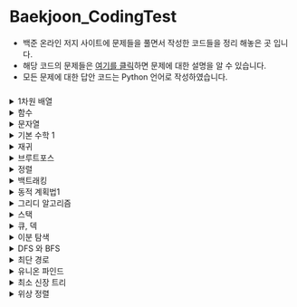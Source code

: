 # Baekjoon_CodingTest
- 백준 온라인 저지 사이트에 문제들을 풀면서 작성한 코드들을 정리 해놓은 곳 입니다.
- 해당 코드의 문제들은 [여기를 클릭](https://www.acmicpc.net/step)하면 문제에 대한 설명을 알 수 있습니다.
- 모든 문제에 대한 답안 코드는 Python 언어로 작성하였습니다.
### 
<details><summary> 1차원 배열 </summary>

- **배열을 사용해 봅시다.**
* [Baekjoon_10818_최소, 최대](https://github.com/gkcksrbs/Baekjoon_CodingTest/blob/master/src/1%EC%B0%A8%EC%9B%90%20%EB%B0%B0%EC%97%B4/Baekjoon_10818_%EC%B5%9C%EC%86%8C%2C%20%EC%B5%9C%EB%8C%80.py)
* [Baekjoon_2562_최댓값](https://github.com/gkcksrbs/Baekjoon_CodingTest/blob/master/src/1%EC%B0%A8%EC%9B%90%20%EB%B0%B0%EC%97%B4/Baekjoon_2562_%EC%B5%9C%EB%8C%93%EA%B0%92.py)
* [Baekoon_2577_숫자의 개수](https://github.com/gkcksrbs/Baekjoon_CodingTest/blob/master/src/1%EC%B0%A8%EC%9B%90%20%EB%B0%B0%EC%97%B4/Baekjoon_2577_%EC%88%AB%EC%9E%90%EC%9D%98%20%EA%B0%9C%EC%88%98.py)
* [Baekjoon_3052_나머지](https://github.com/gkcksrbs/Baekjoon_CodingTest/blob/master/src/1%EC%B0%A8%EC%9B%90%20%EB%B0%B0%EC%97%B4/Baekjoon_3052_%EB%82%98%EB%A8%B8%EC%A7%80.py)
* [Baekjoon_1546_평균](https://github.com/gkcksrbs/Baekjoon_CodingTest/blob/master/src/1%EC%B0%A8%EC%9B%90%20%EB%B0%B0%EC%97%B4/Baekjoon_1546_%ED%8F%89%EA%B7%A0.py)
* [Baekjoon_8958_OX퀴즈](https://github.com/gkcksrbs/Baekjoon_CodingTest/blob/master/src/1%EC%B0%A8%EC%9B%90%20%EB%B0%B0%EC%97%B4/Baekjoon_8958_OX%ED%80%B4%EC%A6%88.py)
* [Baekjoon_4344_평균은 넘겠지](https://github.com/gkcksrbs/Baekjoon_CodingTest/blob/master/src/1%EC%B0%A8%EC%9B%90%20%EB%B0%B0%EC%97%B4/Baekjoon_4344_%ED%8F%89%EA%B7%A0%EC%9D%80%20%EB%84%98%EA%B2%A0%EC%A7%80.py)

</details>

<details><summary> 함수 </summary>

- **함수를 정의하면 코드가 깔끔해지고 관리하기 쉬워집니다.**
* [Baekjoon_15596_정수 N개의 합](https://github.com/gkcksrbs/Baekjoon_CodingTest/blob/master/src/%ED%95%A8%EC%88%98/Baekjoon_15596_%EC%A0%95%EC%88%98%20N%EA%B0%9C%EC%9D%98%20%ED%95%A9.py)
* [Baekjoon_4673_셀프 넘버](https://github.com/gkcksrbs/Baekjoon_CodingTest/blob/master/src/%ED%95%A8%EC%88%98/Baekjoon_4673_%EC%85%80%ED%94%84%20%EB%84%98%EB%B2%84.py)
* [Baekjoon_1065_한수](https://github.com/gkcksrbs/Baekjoon_CodingTest/blob/master/src/%ED%95%A8%EC%88%98/Baekjoon_1065_%ED%95%9C%EC%88%98.py)
</details>

<details><summary> 문자열 </summary>

- **문자열들을 다루는 문제들을 해결해 봅시다.**
* [Baekjoon_11654_아스키코드](https://github.com/gkcksrbs/Baekjoon_CodingTest/blob/master/src/%EB%AC%B8%EC%9E%90%EC%97%B4/Baekjoon_11654_%EC%95%84%EC%8A%A4%ED%82%A4%EC%BD%94%EB%93%9C.py)
* [Baekjoon_11720_숫자의 합](https://github.com/gkcksrbs/Baekjoon_CodingTest/blob/master/src/%EB%AC%B8%EC%9E%90%EC%97%B4/Baekjoon_11720_%EC%88%AB%EC%9E%90%EC%9D%98%20%ED%95%A9.py)
* [Baekjoon_10809_알파벳 찾기](https://github.com/gkcksrbs/Baekjoon_CodingTest/blob/master/src/%EB%AC%B8%EC%9E%90%EC%97%B4/Baekjoon_10809_%EC%95%8C%ED%8C%8C%EB%B2%B3%20%EC%B0%BE%EA%B8%B0.py)
* [Baekjoon_2675_문자열반복](https://github.com/gkcksrbs/Baekjoon_CodingTest/blob/master/src/%EB%AC%B8%EC%9E%90%EC%97%B4/Baekjoon_2675_%EB%AC%B8%EC%9E%90%EC%97%B4%EB%B0%98%EB%B3%B5.py)
* [Baekjoon_1157_단어 공부](https://github.com/gkcksrbs/Baekjoon_CodingTest/blob/master/src/%EB%AC%B8%EC%9E%90%EC%97%B4/Baekjoon_1157_%EB%8B%A8%EC%96%B4%20%EA%B3%B5%EB%B6%80.py)
* [Baekjoon_1152_단어의 개수](https://github.com/gkcksrbs/Baekjoon_CodingTest/blob/master/src/%EB%AC%B8%EC%9E%90%EC%97%B4/Baekjoon_1152_%EB%8B%A8%EC%96%B4%EC%9D%98%20%EA%B0%9C%EC%88%98.py)
* [Baekjoon_2908_상수](https://github.com/gkcksrbs/Baekjoon_CodingTest/blob/master/src/%EB%AC%B8%EC%9E%90%EC%97%B4/Baekjoon_2908_%EC%83%81%EC%88%98.py)
* [Baekjoon_5622_다이얼](https://github.com/gkcksrbs/Baekjoon_CodingTest/blob/master/src/%EB%AC%B8%EC%9E%90%EC%97%B4/Baekjoon_5622_%EB%8B%A4%EC%9D%B4%EC%96%BC.py)
* [Baekjoon_2941_크로아티아 알파벳](https://github.com/gkcksrbs/Baekjoon_CodingTest/blob/master/src/%EB%AC%B8%EC%9E%90%EC%97%B4/Baekjoon_2941_%ED%81%AC%EB%A1%9C%EC%95%84%ED%8B%B0%EC%95%84%20%EC%95%8C%ED%8C%8C%EB%B2%B3.py)
* [Baekjoon_1316_그룹 단어 체커](https://github.com/gkcksrbs/Baekjoon_CodingTest/blob/master/src/%EB%AC%B8%EC%9E%90%EC%97%B4/Baekjoon_1316_%EA%B7%B8%EB%A3%B9%20%EB%8B%A8%EC%96%B4%20%EC%B2%B4%EC%BB%A4.py)

</details>

<details><summary> 기본 수학 1 </summary>

- **수학 문제로 수학적 사고력을 길러봅시다.**
* [Baekjoon_1712_손익분기점](https://github.com/gkcksrbs/Baekjoon_CodingTest/blob/master/src/%EA%B8%B0%EB%B3%B8%20%EC%88%98%ED%95%99%201/Baekjoon_1712_%EC%86%90%EC%9D%B5%EB%B6%84%EA%B8%B0%EC%A0%90.py)
* [Baekjoon_2292_벌집]
* [Baekjoon_1193_분수찾기]
* [Baekoon_2869_달팽이는 올라가고 싶다]
* [Baekjoon_10250_ACM 호텔]
* [Baekjoon_2775_부녀회장이 될테야]
* [Baekjoon_2839_설탕 배달](https://github.com/gkcksrbs/Baekjoon_CodingTest/blob/master/src/%EA%B8%B0%EB%B3%B8%20%EC%88%98%ED%95%99%201/Baekjoon_2839_%EC%84%A4%ED%83%95%20%EB%B0%B0%EB%8B%AC.py)
* [Baekjoon_10757_큰 수 A+B]
* [Baekjoon_1011_ly me to the Alpha Centauri]
</details>

<details><summary> 재귀 </summary>

- **재귀함수를 다뤄봅시다.**
* [Baekjoon_10872_팩토리얼](https://github.com/gkcksrbs/Baekjoon_CodingTest/blob/master/src/%EC%9E%AC%EA%B7%80/Baekjoon_10872_%ED%8C%A9%ED%86%A0%EB%A6%AC%EC%96%BC.py)
* [Baekjoon_10870_피보나치 수 5](https://github.com/gkcksrbs/Baekjoon_CodingTest/blob/master/src/%EC%9E%AC%EA%B7%80/Baekjoon_10870_%ED%94%BC%EB%B3%B4%EB%82%98%EC%B9%98%20%EC%88%98%205.py)
* [Baekjoon_2447_별 찍기 - 10](https://github.com/gkcksrbs/Baekjoon_CodingTest/blob/master/src/%EC%9E%AC%EA%B7%80/Baekjoon_2447_%EB%B3%84%20%EC%B0%8D%EA%B8%B0%20-%2010.py)
* [Baekjoon_11729_하노이 탑 이동 순서](https://github.com/gkcksrbs/Baekjoon_CodingTest/blob/master/src/%EC%9E%AC%EA%B7%80/Baekjoon_11729_%ED%95%98%EB%85%B8%EC%9D%B4%20%ED%83%91%20%EC%9D%B4%EB%8F%99%20%EC%88%9C%EC%84%9C.py)
</details>

<details><summary> 브루트포스 </summary>

- **가장 간단한 알고리즘인, 모든 경우의 수를 검사하는 브루트 포스 알고리즘을 배워 봅시다.**
* [Baekjoon_2798_블랙잭](https://github.com/gkcksrbs/Baekjoon_CodingTest/blob/master/src/%EB%B8%8C%EB%A3%A8%ED%8A%B8%20%ED%8F%AC%EC%8A%A4/Baekjoon_2798_%EB%B8%94%EB%9E%99%EC%9E%AD.py)
* [Baekjoon_2231_분해합](https://github.com/gkcksrbs/Baekjoon_CodingTest/blob/master/src/%EB%B8%8C%EB%A3%A8%ED%8A%B8%20%ED%8F%AC%EC%8A%A4/Baekjoon_2231_%EB%B6%84%ED%95%B4%ED%95%A9.py)
* [Baekjoon_7568_덩치](https://github.com/gkcksrbs/Baekjoon_CodingTest/blob/master/src/%EB%B8%8C%EB%A3%A8%ED%8A%B8%20%ED%8F%AC%EC%8A%A4/Baekjoon_7568_%EB%8D%A9%EC%B9%98.py)
* [Baekjoon_1018_체스판 다시 칠하기](https://github.com/gkcksrbs/Baekjoon_CodingTest/blob/master/src/%EB%B8%8C%EB%A3%A8%ED%8A%B8%20%ED%8F%AC%EC%8A%A4/Baekjoon_1018_%EC%B2%B4%EC%8A%A4%ED%8C%90%20%EB%8B%A4%EC%8B%9C%20%EC%B9%A0%ED%95%98%EA%B8%B0.py)
* [Baekjoon_1436_영화감독 숌](https://github.com/gkcksrbs/Baekjoon_CodingTest/blob/master/src/%EB%B8%8C%EB%A3%A8%ED%8A%B8%20%ED%8F%AC%EC%8A%A4/Baekjoon_1436_%EC%98%81%ED%99%94%EA%B0%90%EB%8F%85%20%EC%88%8C.py)
</details>

<details><summary> 정렬 </summary>

- **배열의 원소를 순서대로 나열하는 알고리즘을 배워 봅시다.**
* [Beakjoon_2750_수 정렬하기](https://github.com/gkcksrbs/Baekjoon_CodingTest/blob/master/src/%EC%A0%95%EB%A0%AC/Beakjoon_2750_%EC%88%98%20%EC%A0%95%EB%A0%AC%ED%95%98%EA%B8%B0.py)
* [Baekjoon_2751_수 정렬하기 2](https://github.com/gkcksrbs/Baekjoon_CodingTest/blob/master/src/%EC%A0%95%EB%A0%AC/Baekjoon_2751_%EC%88%98%20%EC%A0%95%EB%A0%AC%ED%95%98%EA%B8%B0%202.py)
* [Baekjoon_10989_수 정렬하기 3](https://github.com/gkcksrbs/Baekjoon_CodingTest/blob/master/src/%EC%A0%95%EB%A0%AC/Baekjoon_10989_%EC%88%98%20%EC%A0%95%EB%A0%AC%ED%95%98%EA%B8%B0%203.py)
* [Baekjoon_2108_통계학](https://github.com/gkcksrbs/Baekjoon_CodingTest/blob/master/src/%EC%A0%95%EB%A0%AC/Baekjoon_2108_%ED%86%B5%EA%B3%84%ED%95%99.py)
* [Baekjoon_1427_소트인사이드](https://github.com/gkcksrbs/Baekjoon_CodingTest/blob/master/src/%EC%A0%95%EB%A0%AC/Baekjoon_1427_%EC%86%8C%ED%8A%B8%EC%9D%B8%EC%82%AC%EC%9D%B4%EB%93%9C.py)
* [Baekjoon_11650_좌표 정렬하기](https://github.com/gkcksrbs/Baekjoon_CodingTest/blob/master/src/%EC%A0%95%EB%A0%AC/Baekjoon_11650_%EC%A2%8C%ED%91%9C%20%EC%A0%95%EB%A0%AC%ED%95%98%EA%B8%B0.py)
* [Baekjoon_11651_좌표 정렬하기2](https://github.com/gkcksrbs/Baekjoon_CodingTest/blob/master/src/%EC%A0%95%EB%A0%AC/Baekjoon_11651_%EC%A2%8C%ED%91%9C%20%EC%A0%95%EB%A0%AC%ED%95%98%EA%B8%B02.py)
* [Baekjoon_1181_단어 정렬](https://github.com/gkcksrbs/Baekjoon_CodingTest/blob/master/src/%EC%A0%95%EB%A0%AC/Baekjoon_1181_%EB%8B%A8%EC%96%B4%20%EC%A0%95%EB%A0%AC.py)
* [Baekjoon_10814_나이순 정렬](https://github.com/gkcksrbs/Baekjoon_CodingTest/blob/master/src/%EC%A0%95%EB%A0%AC/Baekjoon_10814_%EB%82%98%EC%9D%B4%EC%88%9C%20%EC%A0%95%EB%A0%AC.py)
</details>

<details><summary> 백트래킹 </summary>

- **모든 경우를 탐색하는 백트래킹 알고리즘을 배워 봅시다.**
* [Baekjoon_15649_N과 M (1)](https://github.com/gkcksrbs/Baekjoon_CodingTest/blob/master/src/%EB%B0%B1%ED%8A%B8%EB%9E%98%ED%82%B9/Baekjoon_15649_N%EA%B3%BC%20M%20(1).py)
* [Baekjoon_15650_N과 M (2)](https://github.com/gkcksrbs/Baekjoon_CodingTest/blob/master/src/%EB%B0%B1%ED%8A%B8%EB%9E%98%ED%82%B9/Baekjoon_15650_N%EA%B3%BC%20M%20(2).py)
* [Baekjoon_15651_N과 M (3)](https://github.com/gkcksrbs/Baekjoon_CodingTest/blob/master/src/%EB%B0%B1%ED%8A%B8%EB%9E%98%ED%82%B9/Baekjoon_15651_N%EA%B3%BC%20M%20(3).py)
* [Baekjoon_15652_N과 M (4)](https://github.com/gkcksrbs/Baekjoon_CodingTest/blob/master/src/%EB%B0%B1%ED%8A%B8%EB%9E%98%ED%82%B9/Baekjoon_15652_N%EA%B3%BC%20M%20(4).py)
* [Baekjoon_9663_N-Queen](https://github.com/gkcksrbs/Baekjoon_CodingTest/blob/master/src/%EB%B0%B1%ED%8A%B8%EB%9E%98%ED%82%B9/Baekjoon_9663_N-Queen.py)
* [Baekjoon_2580_스도쿠](https://github.com/gkcksrbs/Baekjoon_CodingTest/blob/master/src/%EB%B0%B1%ED%8A%B8%EB%9E%98%ED%82%B9/Baekjoon_2580_%EC%8A%A4%EB%8F%84%EC%BF%A0.py)
* [Baekjoon_14888_연산자 끼워넣기](https://github.com/gkcksrbs/Baekjoon_CodingTest/blob/master/src/%EB%B0%B1%ED%8A%B8%EB%9E%98%ED%82%B9/Baekjoon_14888_%EC%97%B0%EC%82%B0%EC%9E%90%20%EB%81%BC%EC%9B%8C%EB%84%A3%EA%B8%B0.py)
* [Baekjoon_14889_스타트와 링크](https://github.com/gkcksrbs/Baekjoon_CodingTest/blob/master/src/%EB%B0%B1%ED%8A%B8%EB%9E%98%ED%82%B9/Baekjoon_14889_%EC%8A%A4%ED%83%80%ED%8A%B8%EC%99%80%20%EB%A7%81%ED%81%AC.py)
</details>

<details><summary> 동적 계획법1 </summary>

- **기초적인 동적 계획법 문제들을 풀어봅시다.**
* [Baekjoon_1003_피보나치 함수](https://github.com/gkcksrbs/Baekjoon_CodingTest/blob/master/src/%EB%8F%99%EC%A0%81%20%EA%B3%84%ED%9A%8D%EB%B2%95%201/Baekjoon_1003_%ED%94%BC%EB%B3%B4%EB%82%98%EC%B9%98%20%ED%95%A8%EC%88%98.py)
* [Baekjoon_9184_신나는 함수 실행]
* [Baekjoon_1904_01타일](https://github.com/gkcksrbs/Baekjoon_CodingTest/blob/master/src/%EB%8F%99%EC%A0%81%20%EA%B3%84%ED%9A%8D%EB%B2%95%201/Baekjoon_1904_01%ED%83%80%EC%9D%BC.py)
* [Baekjoon_9461_파도반 수열](https://github.com/gkcksrbs/Baekjoon_CodingTest/blob/master/src/%EB%8F%99%EC%A0%81%20%EA%B3%84%ED%9A%8D%EB%B2%95%201/Baekjoon_9461_%ED%8C%8C%EB%8F%84%EB%B0%98%20%EC%88%98%EC%97%B4.py)
* [Baekjoon_1149_RGB거리](https://github.com/gkcksrbs/Baekjoon_CodingTest/blob/master/src/%EB%8F%99%EC%A0%81%20%EA%B3%84%ED%9A%8D%EB%B2%95%201/Baekjoon_1149_RGB%EA%B1%B0%EB%A6%AC.py)
* [Baekjoon_1932_정수 삼각형]
* [Baekjoon_2579_계단 오르기](https://github.com/gkcksrbs/Baekjoon_CodingTest/blob/master/src/%EB%8F%99%EC%A0%81%20%EA%B3%84%ED%9A%8D%EB%B2%95%201/Baekjoon_2579_%EA%B3%84%EB%8B%A8%20%EC%98%A4%EB%A5%B4%EA%B8%B0.py)
* [Baekjoon_1463_1로 만들기](https://github.com/gkcksrbs/Baekjoon_CodingTest/blob/master/src/%EB%8F%99%EC%A0%81%20%EA%B3%84%ED%9A%8D%EB%B2%95%201/Baekjoon_1463_1%EB%A1%9C%20%EB%A7%8C%EB%93%A4%EA%B8%B0.py)
* [Baekjoon_10844_쉬운 계단 수](https://github.com/gkcksrbs/Baekjoon_CodingTest/blob/master/src/%EB%8F%99%EC%A0%81%20%EA%B3%84%ED%9A%8D%EB%B2%95%201/Baekjoon_10844_%EC%89%AC%EC%9A%B4%20%EA%B3%84%EB%8B%A8%20%EC%88%98.py)
* [Baekjoon_2156_포도주 시식](https://github.com/gkcksrbs/Baekjoon_CodingTest/blob/master/src/%EB%8F%99%EC%A0%81%20%EA%B3%84%ED%9A%8D%EB%B2%95%201/Baekjoon__2156_%ED%8F%AC%EB%8F%84%EC%A3%BC%20%EC%8B%9C%EC%8B%9D.py)
* [Baekjoon_11053_가장 긴 증가하는 부분 수열](https://github.com/gkcksrbs/Baekjoon_CodingTest/blob/master/src/%EB%8F%99%EC%A0%81%20%EA%B3%84%ED%9A%8D%EB%B2%95%201/Baekjoon_11053_%EA%B0%80%EC%9E%A5%20%EA%B8%B4%20%EC%A6%9D%EA%B0%80%ED%95%98%EB%8A%94%20%EB%B6%80%EB%B6%84%20%EC%88%98%EC%97%B4.py)
* [Baekjoon_11054_가장 긴 바이토닉 부분 수열]
* [Baekjoon_2565_전깃줄]
* [Baekjoon_9251_LCS]
* [Baekjoon_1912_연속합]
* [Baekjoon_12865_평범한 배낭]
</details>

<details><summary> 그리디 알고리즘 </summary>

- **특정 상황에서 성립하는 그리디 알고리즘을 배워 봅시다.**
* [Baekjoon_11047_동전 0](https://github.com/gkcksrbs/Baekjoon_CodingTest/blob/master/src/%EA%B7%B8%EB%A6%AC%EB%94%94%20%EC%95%8C%EA%B3%A0%EB%A6%AC%EC%A6%98/Baekjoon_11047_%EB%8F%99%EC%A0%84%200.py)
* [Baekjoon_1931_회의실배정](https://github.com/gkcksrbs/Baekjoon_CodingTest/blob/master/src/%EA%B7%B8%EB%A6%AC%EB%94%94%20%EC%95%8C%EA%B3%A0%EB%A6%AC%EC%A6%98/Baekjoon_1931_%ED%9A%8C%EC%9D%98%EC%8B%A4%EB%B0%B0%EC%A0%95.py)
* [Baekjoon_11399_ATM](https://github.com/gkcksrbs/Baekjoon_CodingTest/blob/master/src/%EA%B7%B8%EB%A6%AC%EB%94%94%20%EC%95%8C%EA%B3%A0%EB%A6%AC%EC%A6%98/Baekjoon_11399_ATM.py)
* [Baekjoon_1541_잃어버린 괄호](https://github.com/gkcksrbs/Baekjoon_CodingTest/blob/master/src/%EA%B7%B8%EB%A6%AC%EB%94%94%20%EC%95%8C%EA%B3%A0%EB%A6%AC%EC%A6%98/Baekjoon_1541_%EC%9E%83%EC%96%B4%EB%B2%84%EB%A6%B0%20%EA%B4%84%ED%98%B8.py)
* [Baekjoon_13305_주유소]
</details>

<details><summary> 스택 </summary>

- **스택을 구현하고 사용해 봅시다.**
* [Baekjoon_10828_스택](https://github.com/gkcksrbs/Baekjoon_CodingTest/blob/master/src/%EC%8A%A4%ED%83%9D/Baekjoon_10828_%EC%8A%A4%ED%83%9D.py)
* [Baekjoon_10773_제로](https://github.com/gkcksrbs/Baekjoon_CodingTest/blob/master/src/%EC%8A%A4%ED%83%9D/Baekjoon_10773_%EC%A0%9C%EB%A1%9C.py)
* [Baekjoon_9012_괄호](https://github.com/gkcksrbs/Baekjoon_CodingTest/blob/master/src/%EC%8A%A4%ED%83%9D/Baekjoon_9012_%EA%B4%84%ED%98%B8.py)
* [Baekjoon_4949_균형잡힌 세상](https://github.com/gkcksrbs/Baekjoon_CodingTest/blob/master/src/%EC%8A%A4%ED%83%9D/Baekjoon_4949_%EA%B7%A0%ED%98%95%EC%9E%A1%ED%9E%8C%20%EC%84%B8%EC%83%81.py)
* [Baekjoon_1874_스택 수열](https://github.com/gkcksrbs/Baekjoon_CodingTest/blob/master/src/%EC%8A%A4%ED%83%9D/Baekjoon_1874_%EC%8A%A4%ED%83%9D%20%EC%88%98%EC%97%B4.py)
* [Baekjoon_17298_오큰수]
</details>

<details><summary> 큐, 덱 </summary>

- **큐와 덱을 구현하고 사용해 봅시다.**
* [Baekjoon_18258_큐 2](https://github.com/gkcksrbs/Baekjoon_CodingTest/blob/master/src/%ED%81%90%2C%20%EB%8D%B1/Baekjoon_18258_%ED%81%90%202.py)
* [Baekjoon_2164_카드2](https://github.com/gkcksrbs/Baekjoon_CodingTest/blob/master/src/%ED%81%90%2C%20%EB%8D%B1/Baekjoon_2164_%EC%B9%B4%EB%93%9C2.py)
* [Baekjoon_11866_요세푸스 문제 0](https://github.com/gkcksrbs/Baekjoon_CodingTest/blob/master/src/%ED%81%90%2C%20%EB%8D%B1/Baekjoon_11866_%EC%9A%94%EC%84%B8%ED%91%B8%EC%8A%A4%20%EB%AC%B8%EC%A0%9C%200.py)
* [Baekjoon_1966_프린터 큐](https://github.com/gkcksrbs/Baekjoon_CodingTest/blob/master/src/%ED%81%90%2C%20%EB%8D%B1/Baekjoon_1966_%ED%94%84%EB%A6%B0%ED%84%B0%20%ED%81%90.py)
* [Baekjoon_10866_덱](https://github.com/gkcksrbs/Baekjoon_CodingTest/blob/master/src/%ED%81%90%2C%20%EB%8D%B1/Baekjoon_10866_%EB%8D%B1.py)
* [Baekjoon_1021_회전하는 큐](https://github.com/gkcksrbs/Baekjoon_CodingTest/blob/master/src/%ED%81%90%2C%20%EB%8D%B1/Baekjoon_1021_%ED%9A%8C%EC%A0%84%ED%95%98%EB%8A%94%20%ED%81%90.py)
* [Baekjoon_5430_AC](https://github.com/gkcksrbs/Baekjoon_CodingTest/blob/master/src/%ED%81%90%2C%20%EB%8D%B1/Baekjoon_5430_AC.py)
</details>

<details><summary> 이분 탐색 </summary>

- **이분 탐색 알고리즘을 배워 봅시다.**
* [Baekjoon_1920_수 찾기](https://github.com/gkcksrbs/Baekjoon_CodingTest/blob/master/src/%EC%9D%B4%EB%B6%84%20%ED%83%90%EC%83%89/Baekjoon_1920_%EC%88%98%20%EC%B0%BE%EA%B8%B0.py)
* [Baekjoon_10816_숫자 카드 2](https://github.com/gkcksrbs/Baekjoon_CodingTest/blob/master/src/%EC%9D%B4%EB%B6%84%20%ED%83%90%EC%83%89/Baekjoon_10816_%EC%88%AB%EC%9E%90%20%EC%B9%B4%EB%93%9C%202.py)
* [Baekjoon_1654_랜선 자르기](https://github.com/gkcksrbs/Baekjoon_CodingTest/blob/master/src/%EC%9D%B4%EB%B6%84%20%ED%83%90%EC%83%89/Baekjoon_1654_%EB%9E%9C%EC%84%A0%20%EC%9E%90%EB%A5%B4%EA%B8%B0.py)
* [Baekjoon_2805_나무 자르기](https://github.com/gkcksrbs/Baekjoon_CodingTest/blob/master/src/%EC%9D%B4%EB%B6%84%20%ED%83%90%EC%83%89/Baekjoon_2805_%EB%82%98%EB%AC%B4%20%EC%9E%90%EB%A5%B4%EA%B8%B0.py)
* [Baekjoon_2110_공유기 설치](https://github.com/gkcksrbs/Baekjoon_CodingTest/blob/master/src/%EC%9D%B4%EB%B6%84%20%ED%83%90%EC%83%89/Baekjoon_2110_%EA%B3%B5%EC%9C%A0%EA%B8%B0%20%EC%84%A4%EC%B9%98.py)
* [Baekjoon_1300_K번째 수](https://github.com/gkcksrbs/Baekjoon_CodingTest/blob/master/src/%EC%9D%B4%EB%B6%84%20%ED%83%90%EC%83%89/Baekjoon_1300_K%EB%B2%88%EC%A7%B8%20%EC%88%98.py)
* [Baekjoon_12015_가장 긴 증가하는 부분 수열 2](https://github.com/gkcksrbs/Baekjoon_CodingTest/blob/master/src/%EC%9D%B4%EB%B6%84%20%ED%83%90%EC%83%89/Baekjoon_12015_%EA%B0%80%EC%9E%A5%20%EA%B8%B4%20%EC%A6%9D%EA%B0%80%ED%95%98%EB%8A%94%20%EB%B6%80%EB%B6%84%20%EC%88%98%EC%97%B4%202.py)

</details>

<details><summary> DFS 와 BFS </summary>

- **그래프를 순회하는 알고리즘을 배워 봅시다.**
* [Baekjoon_1260_DFS와 BFS](https://github.com/gkcksrbs/Baekjoon_CodingTest/blob/master/src/DFS%EC%99%80%20BFS/Baekjoon_1260_DFS%EC%99%80%20BFS.py)
* [Baekjoon_2606_바이러스](https://github.com/gkcksrbs/Baekjoon_CodingTest/blob/master/src/DFS%EC%99%80%20BFS/Baekjoon_2606_%EB%B0%94%EC%9D%B4%EB%9F%AC%EC%8A%A4.py)
* [Baekjoon_2667_단지번호붙이기](https://github.com/gkcksrbs/Baekjoon_CodingTest/blob/master/src/DFS%EC%99%80%20BFS/Baekjoon_2667_%EB%8B%A8%EC%A7%80%EB%B2%88%ED%98%B8%EB%B6%99%EC%9D%B4%EA%B8%B0.py)
* [Baekjoon_1012_유기농 배추](https://github.com/gkcksrbs/Baekjoon_CodingTest/blob/master/src/DFS%EC%99%80%20BFS/Baekjoon_1012_%EC%9C%A0%EA%B8%B0%EB%86%8D%20%EB%B0%B0%EC%B6%94.py)
* [Baekjoon_2178_미로 탐색](https://github.com/gkcksrbs/Baekjoon_CodingTest/blob/master/src/DFS%EC%99%80%20BFS/Baekjoon_2178_%EB%AF%B8%EB%A1%9C%20%ED%83%90%EC%83%89.py)
* [Baekjoon_7576_토마토](https://github.com/gkcksrbs/Baekjoon_CodingTest/blob/master/src/DFS%EC%99%80%20BFS/Baekjoon_7576_%ED%86%A0%EB%A7%88%ED%86%A0.py)
* [Baekjoon_7569_토마토](https://github.com/gkcksrbs/Baekjoon_CodingTest/blob/master/src/DFS%EC%99%80%20BFS/Baekjoon_7569_%ED%86%A0%EB%A7%88%ED%86%A0.py)
* [Baekjoon_1697_숨바꼭질](https://github.com/gkcksrbs/Baekjoon_CodingTest/blob/master/src/DFS%EC%99%80%20BFS/Baekjoon_1697_%EC%88%A8%EB%B0%94%EA%BC%AD%EC%A7%88.py)
* [Baekjoon_2206_벽 부수고 이동하기](https://github.com/gkcksrbs/Baekjoon_CodingTest/blob/master/src/DFS%EC%99%80%20BFS/Baekjoon_2206_%EB%B2%BD%20%EB%B6%80%EC%88%98%EA%B3%A0%20%EC%9D%B4%EB%8F%99%ED%95%98%EA%B8%B0.py)
* [Baekjoon_7562_나이트의 이동](https://github.com/gkcksrbs/Baekjoon_CodingTest/blob/master/src/DFS%EC%99%80%20BFS/Baekjoon_7562_%EB%82%98%EC%9D%B4%ED%8A%B8%EC%9D%98%20%EC%9D%B4%EB%8F%99.py)
* [Baekjoon_1707_이분 그래프]
</details>

<details><summary> 최단 경로 </summary>

- **그래프의 간선에 가중치가 없으면 BFS로 최단거리를 찾을 수 있습니다. 가중치가 있다면 어떨까요?**
* [Baekjoon_1753_최단경로](https://github.com/gkcksrbs/Baekjoon_CodingTest/blob/master/src/%EC%B5%9C%EB%8B%A8%20%EA%B2%BD%EB%A1%9C/Baekjoon_1753_%EC%B5%9C%EB%8B%A8%EA%B2%BD%EB%A1%9C.py)
* [Baekjoon_1504_특정한 최단 경로](https://github.com/gkcksrbs/Baekjoon_CodingTest/blob/master/src/%EC%B5%9C%EB%8B%A8%20%EA%B2%BD%EB%A1%9C/Baekjoon_1504_%ED%8A%B9%EC%A0%95%ED%95%9C%20%EC%B5%9C%EB%8B%A8%20%EA%B2%BD%EB%A1%9C.py)
* [Baekjoon_9370_미확인 도착지](https://github.com/gkcksrbs/Baekjoon_CodingTest/blob/master/src/%EC%B5%9C%EB%8B%A8%20%EA%B2%BD%EB%A1%9C/Baekjoon_9370_%EB%AF%B8%ED%99%95%EC%9D%B8%20%EB%8F%84%EC%B0%A9%EC%A7%80.py)
* [Baekjoon_11657_타임머신](https://github.com/gkcksrbs/Baekjoon_CodingTest/blob/master/src/%EC%B5%9C%EB%8B%A8%20%EA%B2%BD%EB%A1%9C/Baekjoon_11657_%ED%83%80%EC%9E%84%EB%A8%B8%EC%8B%A0.py)
* [Baekjoon_11404_플로이드](https://github.com/gkcksrbs/Baekjoon_CodingTest/blob/master/src/%EC%B5%9C%EB%8B%A8%20%EA%B2%BD%EB%A1%9C/Baekjoon_11404_%ED%94%8C%EB%A1%9C%EC%9D%B4%EB%93%9C.py)
* [Baekjoon_10217_KCM Travel](https://github.com/gkcksrbs/Baekjoon_CodingTest/blob/master/src/%EC%B5%9C%EB%8B%A8%20%EA%B2%BD%EB%A1%9C/Baekjoon_10217_KCM%20Travel.py)
* [Baekjoon_1956_운동](https://github.com/gkcksrbs/Baekjoon_CodingTest/blob/master/src/%EC%B5%9C%EB%8B%A8%20%EA%B2%BD%EB%A1%9C/Baekjoon_1956_%EC%9A%B4%EB%8F%99.py)

</details>

<details><summary> 유니온 파인드 </summary>

- **유니온 파인드(또는 disjoint set, 상호 배타적 집합, ...) 자료구조를 배워 봅시다.**
* [Baekjoon_1717_집합의 표현](https://github.com/gkcksrbs/Baekjoon_CodingTest/blob/master/src/%EC%9C%A0%EB%8B%88%EC%98%A8%20%ED%8C%8C%EC%9D%B8%EB%93%9C/Baekjoon_1717_%EC%A7%91%ED%95%A9%EC%9D%98%20%ED%91%9C%ED%98%84.py)
* [Baekjoon_1976_여행 가자](https://github.com/gkcksrbs/Baekjoon_CodingTest/blob/master/src/%EC%9C%A0%EB%8B%88%EC%98%A8%20%ED%8C%8C%EC%9D%B8%EB%93%9C/Baekjoon_1976_%EC%97%AC%ED%96%89%20%EA%B0%80%EC%9E%90.py)
* [Baekjoon_4195_친구 네트워크](https://github.com/gkcksrbs/Baekjoon_CodingTest/blob/master/src/%EC%9C%A0%EB%8B%88%EC%98%A8%20%ED%8C%8C%EC%9D%B8%EB%93%9C/Baekjoon_4195_%EC%B9%9C%EA%B5%AC%20%EB%84%A4%ED%8A%B8%EC%9B%8C%ED%81%AC.py)
* [Baekjoon_20040_사이클 게임]
</details>

<details><summary> 최소 신장 트리 </summary>

- **최소 비용으로 그래프의 모든 정점을 연결해 봅시다.**
* [Baekjoon_9372_상근이의 여행](https://github.com/gkcksrbs/Baekjoon_CodingTest/blob/master/src/%EC%B5%9C%EC%86%8C%20%EC%8B%A0%EC%9E%A5%20%ED%8A%B8%EB%A6%AC/Baekjoon_9372_%EC%83%81%EA%B7%BC%EC%9D%B4%EC%9D%98%20%EC%97%AC%ED%96%89.py)
* [Baekjoon_1197_최소 스패닝 트리](https://github.com/gkcksrbs/Baekjoon_CodingTest/blob/master/src/%EC%B5%9C%EC%86%8C%20%EC%8B%A0%EC%9E%A5%20%ED%8A%B8%EB%A6%AC/Baekjoon_1197_%EC%B5%9C%EC%86%8C%20%EC%8A%A4%ED%8C%A8%EB%8B%9D%20%ED%8A%B8%EB%A6%AC.py)
* [Baekjoon_4386_별자리 만들기](https://github.com/gkcksrbs/Baekjoon_CodingTest/blob/master/src/%EC%B5%9C%EC%86%8C%20%EC%8B%A0%EC%9E%A5%20%ED%8A%B8%EB%A6%AC/Baekjoon_4386_%EB%B3%84%EC%9E%90%EB%A6%AC%20%EB%A7%8C%EB%93%A4%EA%B8%B0.py)
* [Baekjoon_1774_우주신과의 교감](https://github.com/gkcksrbs/Baekjoon_CodingTest/blob/master/src/%EC%B5%9C%EC%86%8C%20%EC%8B%A0%EC%9E%A5%20%ED%8A%B8%EB%A6%AC/Baekjoon_1774_%EC%9A%B0%EC%A3%BC%EC%8B%A0%EA%B3%BC%EC%9D%98%20%EA%B5%90%EA%B0%90.py)
* [Baekjoon_2887_행성 터널](https://github.com/gkcksrbs/Baekjoon_CodingTest/blob/master/src/%EC%B5%9C%EC%86%8C%20%EC%8B%A0%EC%9E%A5%20%ED%8A%B8%EB%A6%AC/Baekjoon_2887_%ED%96%89%EC%84%B1%20%ED%84%B0%EB%84%90.py)
* [Baekjoon_17472_다리 만들기 2]
</details>

<details><summary> 위상 정렬 </summary>

- **간선에 방향이 있는 그래프의 정점을 나열해 역방향이 없게 만드는 알고리즘을 다뤄 봅시다.**
* [Baekjoon_2252_줄 세우기](https://github.com/gkcksrbs/Baekjoon_CodingTest/blob/master/src/%EC%9C%84%EC%83%81%20%EC%A0%95%EB%A0%AC/Baekjoon_2252_%EC%A4%84%20%EC%84%B8%EC%9A%B0%EA%B8%B0.py)
* [Baekjoon_3665_최종 순위](https://github.com/gkcksrbs/Baekjoon_CodingTest/blob/master/src/%EC%9C%84%EC%83%81%20%EC%A0%95%EB%A0%AC/Baekjoon_3665_%EC%B5%9C%EC%A2%85%20%EC%88%9C%EC%9C%84.py)
* [Baekjoon_1005_ACM Craft]
* [Baekjoon_1766_문제집]
</details>


